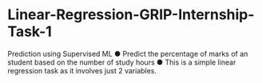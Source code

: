 # Linear-Regression-GRIP-Internship-Task-1
Prediction using Supervised ML 
● Predict the percentage of marks of an student based on the number of
study hours
● This is a simple linear regression task as it involves just 2 variables.
